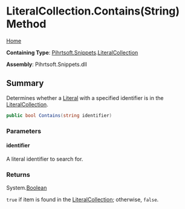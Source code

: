 # LiteralCollection\.Contains\(String\) Method

[Home](../../../../README.md)

**Containing Type**: [Pihrtsoft.Snippets](../../README.md)\.[LiteralCollection](../README.md)

**Assembly**: Pihrtsoft\.Snippets\.dll

## Summary

Determines whether a [Literal](../../Literal/README.md) with a specified identifier is in the [LiteralCollection](../README.md)\.

```csharp
public bool Contains(string identifier)
```

### Parameters

#### identifier

A literal identifier to search for\.

### Returns

System\.[Boolean](https://docs.microsoft.com/en-us/dotnet/api/system.boolean)

`true` if item is found in the [LiteralCollection](../README.md); otherwise, `false`\.